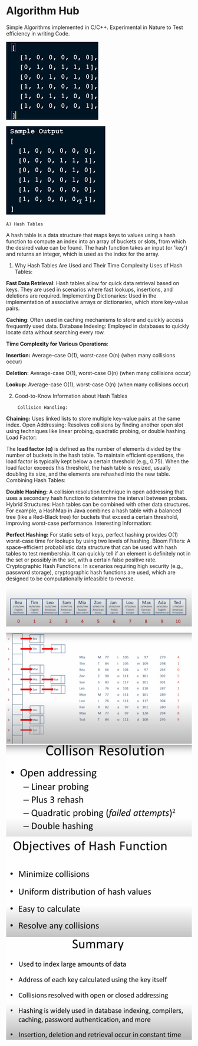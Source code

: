 # Algorithm Hub
 Simple Algorithms implemented in C/C++. Experimental in Nature to Test efficiency in writing Code.


![img.png](img.png)

![img_1.png](img_1.png)

    A) Hash Tables

A hash table is a data structure that maps keys to values using a hash function to compute an index into an array of buckets or slots, from which the desired value can be found. The hash function takes an input (or 'key') and returns an integer, which is used as the index for the array.

1. Why Hash Tables Are Used and Their Time Complexity
   Uses of Hash Tables:

**Fast Data Retrieval**: Hash tables allow for quick data retrieval based on keys. They are used in scenarios where fast lookups, insertions, and deletions are required.
Implementing Dictionaries: Used in the implementation of associative arrays or dictionaries, which store key-value pairs.

**Caching**: Often used in caching mechanisms to store and quickly access frequently used data.
Database Indexing: Employed in databases to quickly locate data without searching every row.

**Time Complexity for Various Operations**:

**Insertion:** Average-case O(1), worst-case O(n) (when many collisions occur)

**Deletion:** Average-case O(1), worst-case O(n) (when many collisions occur)

**Lookup:** Average-case O(1), worst-case O(n) (when many collisions occur)

2. Good-to-Know Information about Hash Tables

        Collision Handling:

**Chaining:** Uses linked lists to store multiple key-value pairs at the same index.
Open Addressing: Resolves collisions by finding another open slot using techniques like linear probing, quadratic probing, or double hashing.
Load Factor:

The **load factor (α)** is defined as the number of elements divided by the number of buckets in the hash table. To maintain efficient operations, the load factor is typically kept below a certain threshold (e.g., 0.75).
When the load factor exceeds this threshold, the hash table is resized, usually doubling its size, and the elements are rehashed into the new table.
Combining Hash Tables:

**Double Hashing:** A collision resolution technique in open addressing that uses a secondary hash function to determine the interval between probes.
Hybrid Structures: Hash tables can be combined with other data structures. For example, a HashMap in Java combines a hash table with a balanced tree (like a Red-Black tree) for buckets that exceed a certain threshold, improving worst-case performance.
Interesting Information:

**Perfect Hashing:** For static sets of keys, perfect hashing provides O(1) worst-case time for lookups by using two levels of hashing.
Bloom Filters: A space-efficient probabilistic data structure that can be used with hash tables to test membership. It can quickly tell if an element is definitely not in the set or possibly in the set, with a certain false positive rate.
Cryptographic Hash Functions: In scenarios requiring high security (e.g., password storage), cryptographic hash functions are used, which are designed to be computationally infeasible to reverse.


![img_2.png](img_2.png)


![img_3.png](img_3.png)
![img_4.png](img_4.png)
![img_5.png](img_5.png)
![img_6.png](img_6.png)

